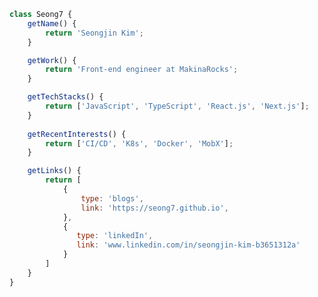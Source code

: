 ```js
class Seong7 {
    getName() {
        return 'Seongjin Kim';
    }

    getWork() {
        return 'Front-end engineer at MakinaRocks';
    }

    getTechStacks() {
        return ['JavaScript', 'TypeScript', 'React.js', 'Next.js'];
    }
    
    getRecentInterests() {
        return ['CI/CD', 'K8s', 'Docker', 'MobX'];
    }

    getLinks() {
        return [
            {
                type: 'blogs',
                link: 'https://seong7.github.io', 
            },
            {
               type: 'linkedIn',
               link: 'www.linkedin.com/in/seongjin-kim-b3651312a'
            }
        ]
    }
}
```


<!--
**seong7/seong7** is a ✨ _special_ ✨ repository because its `README.md` (this file) appears on your GitHub profile.

Here are some ideas to get you started:

- 🔭 I’m currently working on ...
- 🌱 I’m currently learning ...
- 👯 I’m looking to collaborate on ...
- 🤔 I’m looking for help with ...
- 💬 Ask me about ...
- 📫 How to reach me: ...
- 😄 Pronouns: ...
- ⚡ Fun fact: ...
-->

